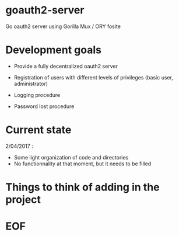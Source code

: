 # goauth2-server
Go oauth2 server using Gorilla Mux / ORY fosite

# Development goals
- Provide a fully decentralized oauth2 server

- Registration of users with different levels of privileges (basic user, administrator)
- Logging procedure
- Password lost procedure

# Current state
2/04/2017 :
- Some light organization of code and directories
- No functionnality at that moment, but it needs to be filled

# Things to think of adding in the project


# EOF
